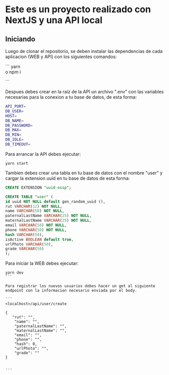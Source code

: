 # Este es un proyecto realizado con NextJS y una API local

## Iniciando

Luego de clonar el repositorio, se deben instalar las dependencias de cada aplicacion (WEB y API) con  los siguientes comandos:

´´´
yarn  
o
npm i 

´´´

Despues debes crear en la raiz de la API un archivo ".env" con las variables necesarias para la conexion a tu base de datos, de esta forma:

```sh
API_PORT=
DB_USER=
HOST=
DB_NAME=
DB_PASSWORD=
DB_MAX=
DB_MIN=
DB_IDLE=
DB_TIMEOUT=
```

Para arrancar la API debes ejecutar:

```
yarn start
```

Tambien debes crear una tabla en tu base de datos con el nombre "user" y cargar la extension uuid en tu base de datos de esta forma:

``` sql
CREATE EXTENSION "uuid-ossp";

CREATE TABLE "user" (
id uuid NOT NULL default gen_random_uuid (),
rut VARCHAR(12) NOT NULL, 
name VARCHAR(50) NOT NULL, 
paternalLastName VARCHAR(25) NOT NULL, 
maternalLastName VARCHAR(25) NOT NULL, 
email VARCHAR(50) NOT NULL, 
phone VARCHAR(50) NOT NULL, 
hash VARCHAR(50),
isActive BOOLEAN default true,
urlPhoto VARCHAR(50),
grade VARCHAR(50)
);
```

Para iniciar la WEB debes ejecutar:

````
yarn dev
```

Para registrar los nuevos usuarios debes hacer un get al siguiente endpoint con la informacion necesario enviada por el body.

´´´
<localhost>/api/user/create

{   
   "rut": "",
    "name": "",
    "paternalLastName": "",
    "maternalLastName": "",
    "email": "",
    "phone": "",
    "hash": 0,
    "urlPhoto": "",
    "grade": ""
}


´´´